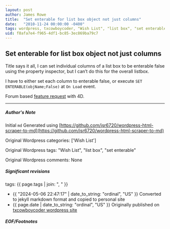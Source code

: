 ```yaml
---
layout: post
author: James Rowe
title:  "Set enterable for list box object not just columns"
date:   "2010-11-24 00:00:00 -0400"
tags: wordpress, txcowboycoder, "Wish List", "list box", "set enterable"
uid: f8afa7e4-f965-4df1-bc85-3ec869ba79c7
---
```



## Set enterable for list box object not just columns


Title says it all, I can set individual columns of a list box to be enterable false using the property inspector, but I can’t do this for the overall listbox.


I have to either set each column to enterable false, or execute `SET ENTERABLE(objName;False)` at `On Load` event.


Forum based [feature request](http://forums.4d.fr/Post/EN/4708782/) with 4D.




---

##### Author's Note

Initial `md` Generated using [https://github.com/jsr6720/wordpress-html-scraper-to-md](https://github.com/jsr6720/wordpress-html-scraper-to-md)

Original Wordpress categories: ['Wish List']

Original Wordpress tags: "Wish List", "list box", "set enterable"

Original Wordpress comments: None

##### Significant revisions

tags: {{ page.tags | join: ", " }} <!-- todo move this somewhere -->

- {{ "2024-05-06 22:47:17" | date_to_string: "ordinal", "US" }} Converted to jekyll markdown format and copied to personal site
- {{ page.date | date_to_string: "ordinal", "US" }} Originally published on [txcowboycoder wordpress site](https://txcowboycoder.wordpress.com/2010/11/24/set-enterable-for-list-box-not-just-columns/)

##### EOF/Footnotes

